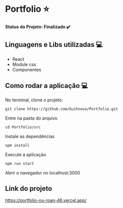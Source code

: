 # Portfolio :star:

#### Status do Projeto: Finalizado  :heavy_check_mark:

## Linguagens e Libs utilizadas :computer:

- React
- Module css
- Componentes

## Como rodar a aplicação :computer:
No terminal, clone o projeto:
```
git clone https://github.com/Guihnovo/Portfolio.git
```
Entre na pasta do arquivo
```
cd Portfolio/src
```
Instale as dependências
```
npm install
```
Execute a aplicação
```
npm run start
```
Abrir o navegador no localhost:3000

<h2>Link do projeto </h2>

https://portfolio-nu-roan-46.vercel.app/
